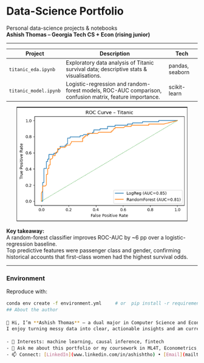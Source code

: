 # Data-Science Portfolio

Personal data-science projects & notebooks  
**Ashish Thomas – Georgia Tech CS + Econ (rising junior)**

---

| Project | Description | Tech |
|---------|-------------|------|
| `titanic_eda.ipynb` | Exploratory data analysis of Titanic survival data; descriptive stats & visualisations. | pandas, seaborn |
| `titanic_model.ipynb` | Logistic-regression and random-forest models, ROC-AUC comparison, confusion matrix, feature importance. | scikit-learn |

<p align="center">
  <img src="assets/roc_titanic.PNG" width="450" alt="ROC curve for Titanic models">
</p>

**Key takeaway:**  
A random-forest classifier improves ROC-AUC by ~6 pp over a logistic-regression baseline.  
Top predictive features were passenger class and gender, confirming historical accounts that first-class women had the highest survival odds.

---

### Environment

Reproduce with:

```bash
conda env create -f environment.yml     # or  pip install -r requirements.txt
## About the author

👋 Hi, I’m **Ashish Thomas** — a dual major in Computer Science and Economics at Georgia Tech (rising junior).  
I enjoy turning messy data into clear, actionable insights and am currently seeking **Summer 2026 data-science internships**.

- 🌱 Interests: machine learning, causal inference, fintech  
- 💬 Ask me about this portfolio or my coursework in ML4T, Econometrics, and Systems Design  
- 📫 Connect: [LinkedIn](www.linkedin.com/in/ashishtho) • [Email](mailto:AshishThomas2929@gmail.com)